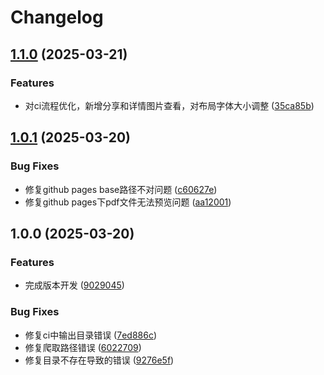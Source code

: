 # Changelog

## [1.1.0](https://github.com/bosens-China/xiaomi-photography/compare/v1.0.1...v1.1.0) (2025-03-21)


### Features

* 对ci流程优化，新增分享和详情图片查看，对布局字体大小调整 ([35ca85b](https://github.com/bosens-China/xiaomi-photography/commit/35ca85b1ca7c85901851d0ee2b7813a1f68ae4c9))

## [1.0.1](https://github.com/bosens-China/xiaomi-photography/compare/v1.0.0...v1.0.1) (2025-03-20)


### Bug Fixes

* 修复github pages base路径不对问题 ([c60627e](https://github.com/bosens-China/xiaomi-photography/commit/c60627e3d7c8c3b37de090daf8802acf6b02040c))
* 修复github pages下pdf文件无法预览问题 ([aa12001](https://github.com/bosens-China/xiaomi-photography/commit/aa120017779d903e0ccaf9f1d2c55f8db3eb17ae))

## 1.0.0 (2025-03-20)


### Features

* 完成版本开发 ([9029045](https://github.com/bosens-China/xiaomi-photography/commit/9029045df607f126bb1b13a6d679d8e96fa9edec))


### Bug Fixes

* 修复ci中输出目录错误 ([7ed886c](https://github.com/bosens-China/xiaomi-photography/commit/7ed886c24eec6de2a98e7899a4160bda9c13a56f))
* 修复爬取路径错误 ([6022709](https://github.com/bosens-China/xiaomi-photography/commit/6022709db06975899cf0665c1306c0b90b54f74d))
* 修复目录不存在导致的错误 ([9276e5f](https://github.com/bosens-China/xiaomi-photography/commit/9276e5f173027e793c0709f5333cb283690cead9))
